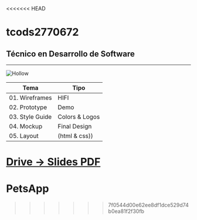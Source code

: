 <<<<<<< HEAD
# tcods2770672
## Técnico  en Desarrollo de Software
---

![Hollow](https://encrypted-tbn0.gstatic.com/images?q=tbn:ANd9GcSkqYVEWFmINrX44yTYgdqoBJSCWj1QSG6SJa-HMT7lig&s)

| Tema | Tipo | 
|---------|-------| 
|01. Wireframes | HIFI |
|02. Prototype | Demo |
|03. Style Guide | Colors & Logos |
|04. Mockup | Final Design |
|05. Layout | (html & css)) |

[Drive -> Slides PDF](https://drive.google.com/drive/folders/1cUEOsM44rpspMfyWvY_YlnXlIm9uffej?usp=share_link)
=======
# PetsApp
>>>>>>> 7f0544d00e62ee8df1dce529d74b0ea81f2f30fb
